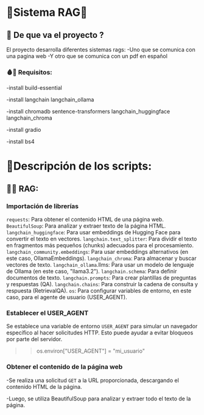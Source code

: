 # 🤖Sistema RAG🤖
## 🔌 De que va el proyecto ?
El proyecto desarrolla diferentes sistemas rags:
-Uno que se comunica con una pagina web
-Y otro que se comunica con un pdf en español

### 🩸💾 Requisitos:
-install build-essential

-install langchain langchain_ollama

-install chromadb sentence-transformers langchain_huggingface langchain_chroma

-install gradio

-install bs4

# 📢Descripción de los scripts:

## 📃🤖 RAG:
### Importación de librerías
`requests`: Para obtener el contenido HTML de una página web.
`BeautifulSoup`: Para analizar y extraer texto de la página HTML.
`langchain_huggingface`: Para usar embeddings de Hugging Face para convertir el texto en vectores.
`langchain.text_splitter`: Para dividir el texto en fragmentos más pequeños (chunks) adecuados para el procesamiento.
`langchain_community.embeddings`: Para usar embeddings alternativos (en este caso, OllamaEmbeddings).
`langchain_chroma`: Para almacenar y buscar vectores de texto.
`langchain_ollama`.llms: Para usar un modelo de lenguaje de Ollama (en este caso, "llama3.2").
`langchain.schema`: Para definir documentos de texto.
`langchain.prompts`: Para crear plantillas de preguntas y respuestas (QA).
`langchain.chains`: Para construir la cadena de consulta y respuesta (RetrievalQA).
`os`: Para configurar variables de entorno, en este caso, para el agente de usuario (USER_AGENT).

###  Establecer el USER_AGENT
Se establece una variable de entorno `USER_AGENT` para simular un navegador específico al hacer solicitudes HTTP. Esto puede ayudar a evitar bloqueos por parte del servidor.
>>os.environ["USER_AGENT"] = "mi_usuario"

### Obtener el contenido de la página web
-Se realiza una solicitud `GET` a la URL proporcionada, descargando el contenido HTML de la página.

-Luego, se utiliza BeautifulSoup para analizar y extraer todo el texto de la página.






